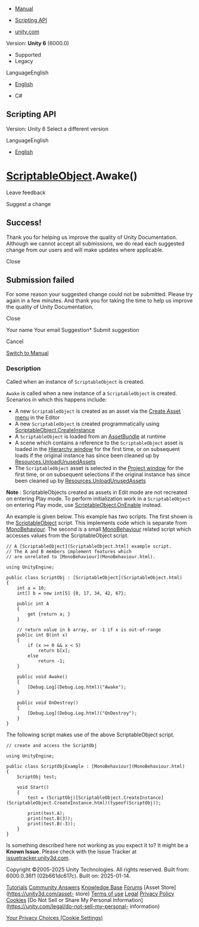 [ ]()

  * [Manual](../Manual/index.html)
  * [Scripting API](../ScriptReference/index.html)

  * [unity.com](https://unity.com/)

Version: **Unity 6** (6000.0)

  * Supported
  * Legacy

LanguageEnglish

  * [English]()

  * C#

[ ](https://docs.unity3d.com)

## Scripting API

Version: Unity 6 Select a different version

LanguageEnglish

  * [English]()

#  [ScriptableObject](ScriptableObject.html).Awake()

Leave feedback

Suggest a change

## Success!

Thank you for helping us improve the quality of Unity Documentation. Although
we cannot accept all submissions, we do read each suggested change from our
users and will make updates where applicable.

Close

## Submission failed

For some reason your suggested change could not be submitted. Please <a>try
again</a> in a few minutes. And thank you for taking the time to help us
improve the quality of Unity Documentation.

Close

Your name Your email Suggestion* Submit suggestion

Cancel

[Switch to Manual](../Manual/class-ScriptableObject.html "Go to
ScriptableObject Component in the Manual")

### Description

Called when an instance of `ScriptableObject` is created.

`Awake` is called when a new instance of a `ScriptableObject` is created.
Scenarios in which this happens include:

  * A new `ScriptableObject` is created as an asset via the [Create Asset menu](CreateAssetMenuAttribute.html) in the Editor
  * A new `ScriptableObject` is created programmatically using [ScriptableObject.CreateInstance](ScriptableObject.CreateInstance.html)
  * A `ScriptableObject` is loaded from an [AssetBundle](AssetBundle.html) at runtime
  * A scene which contains a reference to the `ScriptableObject` asset is loaded in the [Hierarchy window](../Manual/Hierarchy.html) for the first time, or on subsequent loads if the original instance has since been cleaned up by [Resources.UnloadUnusedAssets](Resources.UnloadUnusedAssets.html)
  * The `ScriptableObject` asset is selected in the [Project window](../Manual/ProjectView.html) for the first time, or on subsequent selections if the original instance has since been cleaned up by [Resources.UnloadUnusedAssets](Resources.UnloadUnusedAssets.html)

**Note** : ScriptableObjects created as assets in Edit mode are not recreated
on entering Play mode. To perform initialization work in a `ScriptableObject`
on entering Play mode, use
[ScriptableObject.OnEnable](ScriptableObject.OnEnable.html) instead.  
  
An example is given below. This example has two scripts. The first shown is
the [ScriptableObject](ScriptableObject.html) script. This implements code
which is separate from [MonoBehaviour](MonoBehaviour.html). The second is a
small [MonoBehaviour](MonoBehaviour.html) related script which accesses values
from the ScriptableObject script.

    
    
    // A [ScriptableObject](ScriptableObject.html) example script.
    // The A and B members implement features which
    // are unrelated to [MonoBehaviour](MonoBehaviour.html).  
      
    using UnityEngine;  
      
    public class ScriptObj : [ScriptableObject](ScriptableObject.html)
    {
        int a = 10;
        int[] b = new int[5] {0, 17, 34, 42, 67};  
      
        public int A
        {
            get {return a; }
        }  
      
        // return value in b array, or -1 if x is out-of-range
        public int B(int x)
        {
            if (x >= 0 && x < 5)
                return b[x];
            else
                return -1;
        }  
      
        public void Awake()
        {
            [Debug.Log](Debug.Log.html)("Awake");
        }  
      
        public void OnDestroy()
        {
            [Debug.Log](Debug.Log.html)("OnDestroy");
        }
    }
    

The following script makes use of the above ScriptableObject script.

    
    
    // create and access the ScriptObj  
      
    using UnityEngine;  
      
    public class ScriptObjExample : [MonoBehaviour](MonoBehaviour.html)
    {
        ScriptObj test;  
      
        void Start()
        {
            test = (ScriptObj)[ScriptableObject.CreateInstance](ScriptableObject.CreateInstance.html)(typeof(ScriptObj));  
      
            print(test.A);
            print(test.B(3));
            print(test.B(-3));
        }
    }
    

Is something described here not working as you expect it to? It might be a
**Known Issue**. Please check with the Issue Tracker at
[issuetracker.unity3d.com](https://issuetracker.unity3d.com).

Copyright ©2005-2025 Unity Technologies. All rights reserved. Built from:
6000.0.36f1 (02b661dc617c). Built on: 2025-01-14.

[Tutorials](https://unity3d.com/learn) [Community
Answers](https://answers.unity3d.com) [Knowledge
Base](https://support.unity3d.com/hc/en-us)
[Forums](https://forum.unity3d.com) [Asset Store](https://unity3d.com/asset-
store) [Terms of use](https://docs.unity3d.com/Manual/TermsOfUse.html)
[Legal](https://unity.com/legal) [Privacy
Policy](https://unity.com/legal/privacy-policy)
[Cookies](https://unity.com/legal/cookie-policy) [Do Not Sell or Share My
Personal Information](https://unity.com/legal/do-not-sell-my-personal-
information)

[Your Privacy Choices (Cookie Settings)](javascript:void\(0\);)

